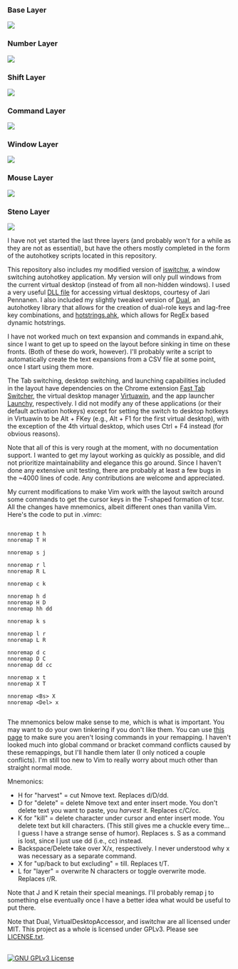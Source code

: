 <h3>Base Layer</h3>
<img src = "https://steventammen.com/assets/images/keyboard-layouts/base.png">
<h3>Number Layer</h3>
<img src = "https://steventammen.com/assets/images/keyboard-layouts/num.png">
<h3>Shift Layer</h3>
<img src = "https://steventammen.com/assets/images/keyboard-layouts/shift.png">
<h3>Command Layer</h3>
<img src = "https://steventammen.com/assets/images/keyboard-layouts/command.png">
<h3>Window Layer</h3>
<img src = "https://steventammen.com/assets/images/keyboard-layouts/window.png">
<h3>Mouse Layer</h3>
<img src = "https://steventammen.com/assets/images/keyboard-layouts/mouse.png">
<h3>Steno Layer</h3>
<img src = "https://steventammen.com/assets/images/keyboard-layouts/steno.png">
<br/>

I have not yet started the last three layers (and probably won't for a while as they are not as essential), but have the others mostly completed in the form of the autohotkey scripts located in this repository. 

This repository also includes my modified version of [iswitchw](https://github.com/tvjg/iswitchw), a window switching autohotkey application. My version will only pull windows from the current virtual desktop (instead of from all non-hidden windows). I used a very useful [DLL file](https://github.com/Ciantic/VirtualDesktopAccessor) for accessing virtual desktops, courtesy of Jari Pennanen. I also included my slightly tweaked version of [Dual](https://github.com/lydell/dual), an autohotkey library that allows for the creation of dual-role keys and lag-free key combinations, and [hotstrings.ahk](https://autohotkey.com/board/topic/114764-regex-dynamic-hotstrings/), which allows for RegEx based dynamic hotstrings.

I have not worked much on text expansion and commands in expand.ahk, since I want to get up to speed on the layout before sinking in time on these fronts. (Both of these do work, however). I'll probably write a script to automatically create the text expansions from a CSV file at some point, once I start using them more.

The Tab switching, desktop switching, and launching capabilities included in the layout have dependencies on the Chrome extension [Fast Tab Switcher](https://chrome.google.com/webstore/detail/fast-tab-switcher/jkhfenkikopkkpboaipgllclaaehgpjf), the virtual desktop manager [Virtuawin](http://virtuawin.sourceforge.net/), and the app launcher [Launchy](http://www.launchy.net/), respectively. I did not modify any of these applications (or their default activation hotkeys) except for setting the switch to desktop hotkeys in Virtuawin to be Alt + FKey (e.g., Alt + F1 for the first virtual desktop), with the exception of the 4th virtual desktop, which uses Ctrl + F4 instead (for obvious reasons).

Note that all of this is very rough at the moment, with no documentation support. I wanted to get my layout working as quickly as possible, and did not prioritize maintainability and elegance this go around. Since I haven't done any extensive unit testing, there are probably at least a few bugs in the ~4000 lines of code. Any contributions are welcome and appreciated.

My current modifications to make Vim work with the layout switch around some commands to get the cursor keys in the T-shaped formation of tcsr. All the changes have mnemonics, albeit different ones than vanilla Vim. Here's the code to put in .vimrc:

```
  
nnoremap t h
nnoremap T H

nnoremap s j

nnoremap r l
nnoremap R L

nnoremap c k

nnoremap h d
nnoremap H D
nnoremap hh dd

nnoremap k s

nnoremap l r
nnoremap L R

nnoremap d c
nnoremap D C
nnoremap dd cc

nnoremap x t
nnoremap X T

nnoremap <Bs> X
nnoremap <Del> x
  
```

The mnemonics below make sense to me, which is what is important. You may want to do your own tinkering if you don't like them. You can use [this page](https://vimhelp.appspot.com/index.txt.html) to make sure you aren't losing commands in your remapping. I haven't looked much into global command or bracket command conflicts caused by these remappings, but I'll handle them later (I only noticed a couple conflicts). I'm still too new to Vim to really worry about much other than straight normal mode.

Mnemonics:

- H for "harvest" = cut Nmove text. Replaces d/D/dd.
- D for "delete" = delete Nmove text and enter insert mode. You don't delete text you want to paste, you *harvest* it. Replaces c/C/cc.
- K for "kill" = delete character under cursor and enter insert mode. You delete text but kill characters. (This still gives me a chuckle every time... I guess I have a strange sense of humor). Replaces s. S as a command is lost, since I just use dd (i.e., cc) instead.
- Backspace/Delete take over X/x, respectively. I never understood why x was necessary as a separate command.
- X for "up/back to but excluding" = till. Replaces t/T.
- L for "layer" = overwrite N characters or toggle overwrite mode. Replaces r/R.

Note that J and K retain their special meanings. I'll probably remap j to something else eventually once I have a better idea what would be useful to put there.

Note that Dual, VirtualDesktopAccessor, and iswitchw are all licensed under MIT. This project as a whole is licensed under GPLv3. Please see [LICENSE.txt](https://github.com/StevenTammen/hieam/blob/master/LICENSE).

<br/>
<a rel="license", href="http://www.gnu.org/licenses/gpl.html"><img src="http://www.gnu.org/graphics/gplv3-88x31.png", alt="GNU GPLv3 License")></a>
